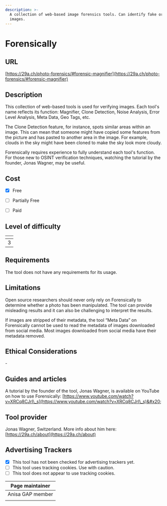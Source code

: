 ```yaml
---
description: >-
  A collection of web-based image forensics tools. Can identify fake or doctored
  images.
---
```


# Forensically

## URL

[https://29a.ch/photo-forensics/#forensic-magnifier](https://29a.ch/photo-forensics/#forensic-magnifier)

## Description

This collection of web-based tools is used for verifying images. Each tool's name reflects its function: Magnifier, Clone Detection, Noise Analysis, Error Level Analysis, Meta Data, Geo Tags, etc.&#x20;

The Clone Detection feature, for instance, spots similar areas within an image. This can mean that someone might have copied some features from the picture and has pasted to another area in the image. For example, clouds in the sky might have been cloned to make the sky look more cloudy.

Forensically requires experience to fully understand each tool's function. For those new to OSINT verification techniques, watching the tutorial by the founder, Jonas Wagner, may be useful.

## Cost

* [x] Free
* [ ] Partially Free
* [ ] Paid



## Level of difficulty

<table><thead><tr><th data-type="rating" data-max="5"></th></tr></thead><tbody><tr><td>3</td></tr></tbody></table>

## Requirements

The tool does not have any requirements for its usage.

## Limitations

Open source researchers should never only rely on Forensically to determine whether a photo has been manipulated. The tool can provide misleading results and it can also be challenging to interpret the results.&#x20;

If images are stripped of their metadata, the tool “Meta Data” on Forensically cannot be used to read the metadata of images downloaded from social media. Most images downloaded from social media have their metadata removed.

## Ethical Considerations

\-

## Guides and articles

A tutorial by the founder of the tool, Jonas Wagner, is available on YouTube on how to use Forensically: [https://www.youtube.com/watch?v=XRCq8CJrI\_s](https://www.youtube.com/watch?v=XRCq8CJrI\_s)&#x20;

## Tool provider

Jonas Wagner, Switzerland. More info about him here: [https://29a.ch/about](https://29a.ch/about)

## Advertising Trackers

* [x] This tool has not been checked for advertising trackers yet.
* [ ] This tool uses tracking cookies. Use with caution.
* [ ] This tool does not appear to use tracking cookies.

| Page maintainer  |
| ---------------- |
| Anisa GAP member |
|                  |
